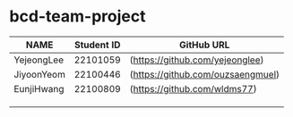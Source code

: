 # bcd-team-project

| NAME       | Student ID      | GitHub URL                    |
|------------|-----------------|-------------------------------|
| YejeongLee | 22101059        |(https://github.com/yejeonglee)|
| JiyoonYeom | 22100446        |(https://github.com/ouzsaengmuel)| 
| EunjiHwang | 22100809        |(https://github.com/wldms77)   |
|            |                 |                               | 
|            |                 |                               |
|            |                 |                               |
